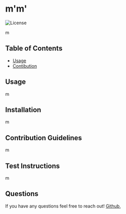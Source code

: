 # m'm'

![License](https://img.shields.io/badge/license-MIT-ff69b4.svg)


m

## Table of Contents

* [Usage](#usage)
* [Contibution](#contribution)


## Usage

m

## Installation

m

## Contribution Guidelines

m

## Test Instructions

m

## Questions

If you have any questions feel free to reach out! [Github](github.com/m), 


